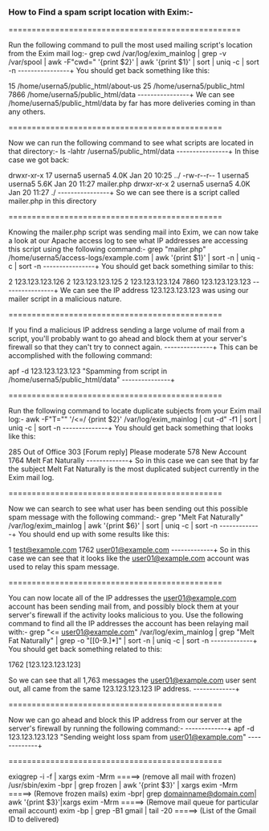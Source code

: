 ### How to Find a spam script location with Exim:-
==================================================

Run the following command to pull the most used mailing script's location from the Exim mail log:-
grep cwd /var/log/exim_mainlog | grep -v /var/spool | awk -F"cwd=" '{print $2}' | awk '{print $1}' | sort | uniq -c | sort -n
----------------+
You should get back something like this:

15 /home/userna5/public_html/about-us
25 /home/userna5/public_html
7866 /home/userna5/public_html/data
----------------+
We can see /home/userna5/public_html/data by far has more deliveries coming in than any others.

==============================================

Now we can run the following command to see what scripts are located in that directory:-
ls -lahtr /userna5/public_html/data
----------------+
In thise case we got back:

drwxr-xr-x 17 userna5 userna5 4.0K Jan 20 10:25 ../
-rw-r--r-- 1 userna5 userna5 5.6K Jan 20 11:27 mailer.php
drwxr-xr-x 2 userna5 userna5 4.0K Jan 20 11:27 ./
----------------+
So we can see there is a script called mailer.php in this directory

==============================================

Knowing the mailer.php script was sending mail into Exim, we can now take a look at our Apache access log to see what IP addresses are accessing this script using the following command:-
grep "mailer.php" /home/userna5/access-logs/example.com | awk '{print $1}' | sort -n | uniq -c | sort -n
----------------+
You should get back something similar to this:

2 123.123.123.126
2 123.123.123.125
2 123.123.123.124
7860 123.123.123.123
----------------+
We can see the IP address 123.123.123.123 was using our mailer script in a malicious nature.

==============================================

If you find a malicious IP address sending a large volume of mail from a script, you'll probably want to go ahead and block them at your server's firewall so that they can't try to connect again.
---------------+
This can be accomplished with the following command:

apf -d 123.123.123.123 "Spamming from script in /home/userna5/public_html/data"
---------------+

==============================================

Run the following command to locate duplicate subjects from your Exim mail log:-
awk -F"T=\"" '/<=/ {print $2}' /var/log/exim_mainlog | cut -d\" -f1 | sort | uniq -c | sort -n
--------------+
You should get back something that looks like this:

285 Out of Office
303 [Forum reply] Please moderate
578 New Account
1764 Melt Fat Naturally
-------------+
So in this case we can see that by far the subject Melt Fat Naturally is the most duplicated subject currently in the Exim mail log.

==============================================

Now we can search to see what user has been sending out this possible spam message with the following command:-
grep "Melt Fat Naturally" /var/log/exim_mainlog | awk '{print $6}' | sort | uniq -c | sort -n
-------------+
You should end up with some results like this:

1 test@example.com
1762 user01@example.com
-------------+
So in this case we can see that it looks like the user01@example.com account was used to relay this spam message.

==============================================

You can now locate all of the IP addresses the user01@example.com account has been sending mail from, and possibly block them at your server's firewall if the activity looks malicious to you.
Use the following command to find all the IP addresses the account has been relaying mail with:-
grep "<= user01@example.com" /var/log/exim_mainlog | grep "Melt Fat Naturally" | grep -o "\[[0-9.]*\]" | sort -n | uniq -c | sort -n
-------------+
You should get back something related to this:

1762 [123.123.123.123]

So we can see that all 1,763 messages the user01@example.com user sent out, all came from the same 123.123.123.123 IP address.
-------------+

==============================================

Now we can go ahead and block this IP address from our server at the server's firewall by running the following command:-
-------------+
apf -d 123.123.123.123 "Sending weight loss spam from user01@example.com"
-------------+

==============================================

exiqgrep -i -f | xargs exim -Mrm                                            =====>  (remove all mail with frozen)
/usr/sbin/exim -bpr | grep frozen | awk '{print $3}' | xargs exim -Mrm      =====>  (Remove frozen mails)
exim -bpr| grep domainname@domain.com| awk '{print $3}'|xargs exim -Mrm     =====>  (Remove mail queue for particular email account)
exim -bp | grep -B1 gmail | tail -20                                        =====>  (List of the Gmail ID to delivered)
